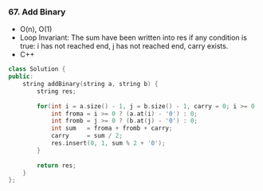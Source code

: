 ### 67. Add Binary
* O(n), O(1)
* Loop Invariant: The sum have been written into res if any condition is true: i has not reached end, j has not reached end, carry exists.
* C++
```cpp
class Solution {
public:
    string addBinary(string a, string b) {
        string res;
        
        for(int i = a.size() - 1, j = b.size() - 1, carry = 0; i >= 0 || j >= 0 || carry; i -= i >= 0, j -= j >= 0){
            int froma = i >= 0 ? (a.at(i) - '0') : 0;
            int fromb = j >= 0 ? (b.at(j) - '0') : 0;
            int sum   = froma + fromb + carry;
            carry     = sum / 2;
            res.insert(0, 1, sum % 2 + '0');
        }
        
        return res;
    }
};
```
